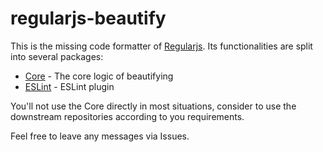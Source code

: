 # regularjs-beautify

This is the missing code formatter of [Regularjs](https://regularjs.github.io/). Its functionalities are split into several packages:

- [Core](packages/core/README.md) - The core logic of beautifying
- [ESLint](packages/eslint/README.md) - ESLint plugin

You'll not use the Core directly in most situations, consider to use the downstream repositories according to you requirements.

Feel free to leave any messages via Issues.

